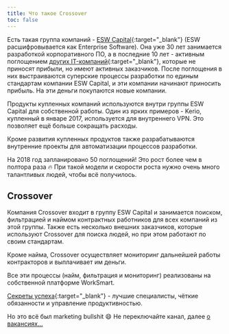 ```yaml
---
title: Что такое Crossover
toc: false
---
```

Есть такая группа компаний - [ESW Capital](http://www.eswcapital.com/who-we-are/){:target="_blank"} (ESW расшифровывается как Enterprise Software).
Она уже 30 лет занимается разработкой корпоративного ПО, а в последние 10 лет - активным поглощением [других IT-компаний](http://www.eswcapital.com/portfolio/){:target="_blank"}, которые не приносят прибыли, но имеют активных заказчиков. 
После поглощения в них выстраиваются суперские процессы разработки по единым стандартам компании ESW Capital, и эти компании начинают приносить прибыль.
На эти деньги покупаются новые компании.

Продукты купленных компаний используются внутри группы ESW Capital для собственной работы. 
Один из ярких примеров - Kerio, купленный в январе 2017, используется для внутреннего VPN. 
Это позволяет ещё больше сокращать расходы.

Кроме развития купленных продуктов также разрабатываются внутренние проекты для автоматизации процессов разработки.

На 2018 год запланировано 50 поглощений! Это рост более чем в полтора раза :fire: 
При такой модели и скорости роста нужно очень много талантливых людей, чтобы всё получилось.

## Crossover

Компания Crossover входит в группу ESW Capital и занимается поиском, фильтрацией и наймом контрактных работников для всех компаний из этой группы. 
Также есть несколько внешних заказчиков, которые используют Crossover для поиска людей, но при этом работают по своим стандартам.

Кроме найма, Crossover осуществляет мониторинг дальнейшей работы контракторов и выплачивает им деньги.

Все эти процессы (найм, фильтрация и мониторинг) реализованы на собственной платформе WorkSmart.

[Секреты успеха](https://www.crossover.com/#secrets-to-our-success){:target="_blank"} - лучшие специалисты, чёткие обязанности и управление продуктивностью.

Но это всё был marketing bullshit :smile: 
Не переключайте канал, далее [о вакансиях...](../applicants/jobs/)


